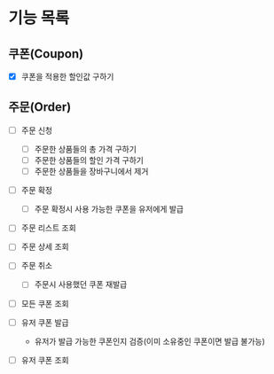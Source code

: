 # 기능 목록

## 쿠폰(Coupon)
* [x] 쿠폰을 적용한 할인값 구하기

## 주문(Order)

* [ ] 주문 신청
  * [ ] 주문한 상품들의 총 가격 구하기
  * [ ] 주문한 상품들의 할인 가격 구하기
  * [ ] 주문한 상품들을 장바구니에서 제거

* [ ] 주문 확정
  * [ ] 주문 확정시 사용 가능한 쿠폰을 유저에게 발급

* [ ] 주문 리스트 조회
* [ ] 주문 상세 조회

* [ ] 주문 취소
  * [ ] 주문시 사용했던 쿠폰 재발급

* [ ] 모든 쿠폰 조회
* [ ] 유저 쿠폰 발급
  * 유저가 발급 가능한 쿠폰인지 검증(이미 소유중인 쿠폰이면 발급 불가능)
* [ ] 유저 쿠폰 조회
